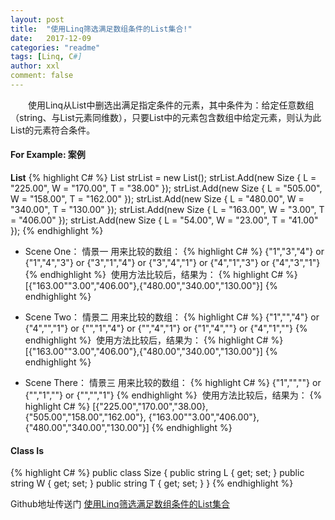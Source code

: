 ```yaml
---
layout: post
title:  "使用Linq筛选满足数组条件的List集合!"
date:   2017-12-09
categories: "readme"
tags: [Linq, C#]
author: xxl
comment: false
---
```

　　使用Linq从List中删选出满足指定条件的元素，其中条件为：给定任意数组（string、与List元素同维数），只要List中的元素包含数组中给定元素，则认为此List的元素符合条件。
 
#### For Example: 案例

**List**
{% highlight C# %}
 List<Size> strList = new List<Size>();
 strList.Add(new Size { L = "225.00", W = "170.00", T = "38.00" });
 strList.Add(new Size { L = "505.00", W = "158.00", T = "162.00" });
 strList.Add(new Size { L = "480.00", W = "340.00", T = "130.00" });
 strList.Add(new Size { L = "163.00", W = "3.00", T = "406.00" });
 strList.Add(new Size { L = "54.00", W = "23.00", T = "41.00" });
{% endhighlight %}

* Scene One： 情景一
用来比较的数组：
{% highlight C# %}
 {"1","3","4"} or {"1","4","3"} or {"3","1","4"} or {"3","4","1"} or {"4","1","3"} or {"4","3","1"}
{% endhighlight %} 
使用方法比较后，结果为：
{% highlight C# %}
[{"163.00""3.00","406.00"},{"480.00","340.00","130.00"}]
{% endhighlight %} 

* Scene Two： 情景二
用来比较的数组：
{% highlight C# %}
 {"1","","4"} or  {"4","","1"} or  {"","1","4"} or  {"","4","1"} or  {"1","4",""} or  {"4","1",""}
{% endhighlight %} 
使用方法比较后，结果为：
{% highlight C# %}
[{"163.00""3.00","406.00"},{"480.00","340.00","130.00"}]
{% endhighlight %}

* Scene There： 情景三
用来比较的数组：
{% highlight C# %}
 {"1","",""} or  {"","1",""} or  {"","","1"} 
{% endhighlight %} 
使用方法比较后，结果为：
{% highlight C# %}
[{"225.00","170.00","38.00},{"505.00","158.00","162.00"},
 {"163.00""3.00","406.00"},{"480.00","340.00","130.00"}]
{% endhighlight %}

#### Class Is
{% highlight C# %}
public class Size
{
  public string L { get; set; }
  public string W { get; set; }
  public string T { get; set; }
}
{% endhighlight %}



Github地址传送门  [使用Linq筛选满足数组条件的List集合]

[使用Linq筛选满足数组条件的List集合]: https://github.com/xxlllq/Linq_List_Contrast_Baseon_Array
